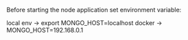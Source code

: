Before starting the node application set environment variable:

local env ->  export MONGO_HOST=localhost
docker -> MONGO_HOST=192.168.0.1
